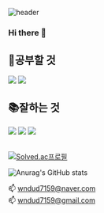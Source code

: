 ![header](https://capsule-render.vercel.app/api?type=wave&color=gradient&height=320&section=header&text=CHOI%20&fontSize=90)

### Hi there 👋


## 🌱공부할 것
<img src="https://img.shields.io/badge/JavaScript-F7DF1E?style=for-the-badge&logo=JavaScript&logoColor=white"> <img src="https://img.shields.io/badge/CSS-1572B6?style=for-the-badge&logo=CSS3&logoColor=white">
</br>


## 📚잘하는 것
 <img src="https://img.shields.io/badge/Python-3776AB?style=for-the-badge&logo=Python&logoColor=white"/> <img src="https://img.shields.io/badge/Java-007396?style=for-the-badge&logo=java&logoColor=white"/> <img src="https://img.shields.io/badge/Mysql-4479A1?style=for-the-badge&logo=mysql&logoColor=white"> 
 </br>
</br>

 
 
 
[![Solved.ac프로필](http://mazassumnida.wtf/api/v2/generate_badge?boj=wndud7159)](https://solved.ac/wndud7159)

![Anurag's GitHub stats](https://github-readme-stats.vercel.app/api?username=ChoiPython&show_icons=true&theme=midnight-purple&show_icons=true)
  
    
📫 wndud7159@naver.com</br>
📫 wndud7159@gmail.com


<!--
**ChoiPython/ChoiPython** is a ✨ _special_ ✨ repository because its `README.md` (this file) appears on your GitHub profile.

Here are some ideas to get you started:

- 🔭 I’m currently working on ...
- 🌱 I’m currently learning ...
- 👯 I’m looking to collaborate on ...
- 🤔 I’m looking for help with ...
- 💬 Ask me about ...
- 📫 How to reach me: ...
- 😄 Pronouns: ...
- ⚡ Fun fact: ...
-->
